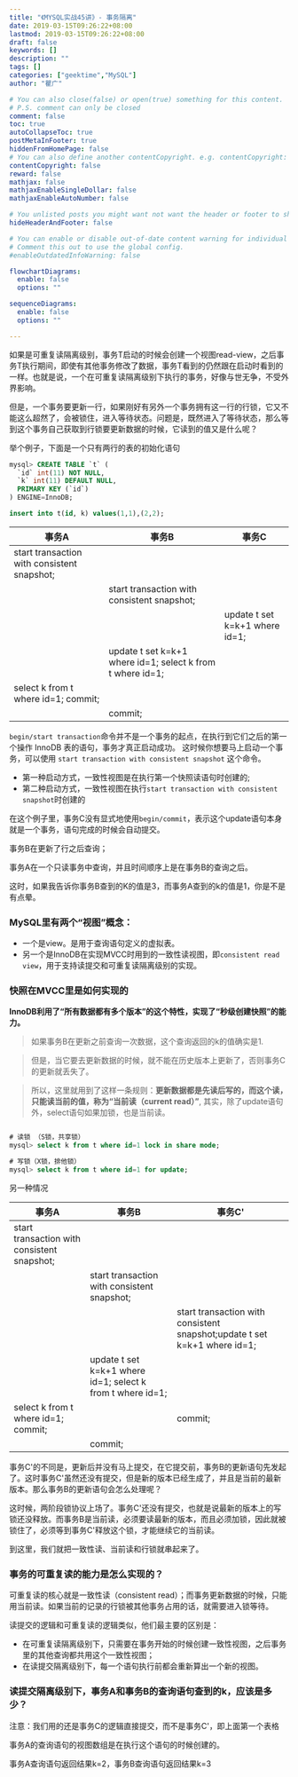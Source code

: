 ```yaml
---
title: "《MYSQL实战45讲》- 事务隔离"
date: 2019-03-15T09:26:22+08:00
lastmod: 2019-03-15T09:26:22+08:00
draft: false
keywords: []
description: ""
tags: []
categories: ["geektime","MySQL"]
author: "瞿广"

# You can also close(false) or open(true) something for this content.
# P.S. comment can only be closed
comment: false
toc: true
autoCollapseToc: true
postMetaInFooter: true
hiddenFromHomePage: false
# You can also define another contentCopyright. e.g. contentCopyright: "This is another copyright."
contentCopyright: false
reward: false
mathjax: false
mathjaxEnableSingleDollar: false
mathjaxEnableAutoNumber: false

# You unlisted posts you might want not want the header or footer to show
hideHeaderAndFooter: false

# You can enable or disable out-of-date content warning for individual post.
# Comment this out to use the global config.
#enableOutdatedInfoWarning: false

flowchartDiagrams:
  enable: false
  options: ""

sequenceDiagrams: 
  enable: false
  options: ""

---
```


如果是可重复读隔离级别，事务T启动的时候会创建一个视图read-view，之后事务T执行期间，即使有其他事务修改了数据，事务T看到的仍然跟在启动时看到的一样。也就是说，一个在可重复读隔离级别下执行的事务，好像与世无争，不受外界影响。

但是，一个事务要更新一行，如果刚好有另外一个事务拥有这一行的行锁，它又不能这么超然了，会被锁住，进入等待状态。问题是，既然进入了等待状态，那么等到这个事务自己获取到行锁要更新数据的时候，它读到的值又是什么呢？

<!--more-->

举个例子，下面是一个只有两行的表的初始化语句

```sql
mysql> CREATE TABLE `t` (
  `id` int(11) NOT NULL,
  `k` int(11) DEFAULT NULL,
  PRIMARY KEY (`id`)
) ENGINE=InnoDB;

insert into t(id, k) values(1,1),(2,2);

```

|事务A|事务B|事务C|
| --- | --- | --- |
|start transaction with consistent snapshot;||
| | start transaction with consistent snapshot;||
|||update t set k=k+1 where id=1;|
||update t set k=k+1 where id=1; select k from t where id=1;||
|select k from t where id=1; commit;|||
||commit;||

`begin/start transaction`命令并不是一个事务的起点，在执行到它们之后的第一个操作 InnoDB 表的语句，事务才真正启动成功。 这时候你想要马上启动一个事务，可以使用 `start transaction with consistent snapshot` 这个命令。

- 第一种启动方式，一致性视图是在执行第一个快照读语句时创建的;
- 第二种启动方式，一致性视图在执行`start transaction with consistent snapshot`时创建的

在这个例子里，事务C没有显式地使用`begin/commit`，表示这个update语句本身就是一个事务，语句完成的时候会自动提交。

事务B在更新了行之后查询；

事务A在一个只读事务中查询，并且时间顺序上是在事务B的查询之后。

这时，如果我告诉你事务B查到的K的值是3，而事务A查到的k的值是1，你是不是有点晕。

### MySQL里有两个“视图”概念：

- 一个是view。是用于查询语句定义的虚拟表。
- 另一个是InnoDB在实现MVCC时用到的一致性读视图，即`consistent read view`，用于支持读提交和可重复读隔离级别的实现。

### 快照在MVCC里是如何实现的

**InnoDB利用了“所有数据都有多个版本”的这个特性，实现了“秒级创建快照”的能力。**

> 如果事务B在更新之前查询一次数据，这个查询返回的k的值确实是1.

> 但是，当它要去更新数据的时候，就不能在历史版本上更新了，否则事务C的更新就丢失了。

> 所以，这里就用到了这样一条规则：**更新数据都是先读后写的，而这个读，只能读当前的值，称为“当前读（current read）”**, 其实，除了update语句外，select语句如果加锁，也是当前读。



```sql

# 读锁 （S锁，共享锁）
mysql> select k from t where id=1 lock in share mode;

# 写锁（X锁，排他锁）
mysql> select k from t where id=1 for update;
```

另一种情况

|事务A|事务B|事务C'|
| --- | --- | --- |
|start transaction with consistent snapshot;||
| | start transaction with consistent snapshot;||
|||start transaction with consistent snapshot;update t set k=k+1 where id=1;|
||update t set k=k+1 where id=1; select k from t where id=1;||
|select k from t where id=1; commit;||commit;|
||commit;||

事务C'的不同是，更新后并没有马上提交，在它提交前，事务B的更新语句先发起了。这时事务C'虽然还没有提交，但是新的版本已经生成了，并且是当前的最新版本。那么事务B的更新语句会怎么处理呢？

这时候，两阶段锁协议上场了。事务C'还没有提交，也就是说最新的版本上的写锁还没释放。而事务B是当前读，必须要读最新的版本，而且必须加锁，因此就被锁住了，必须等到事务C'释放这个锁，才能继续它的当前读。

到这里，我们就把一致性读、当前读和行锁就串起来了。

### 事务的可重复读的能力是怎么实现的？

可重复读的核心就是一致性读（consistent read）；而事务更新数据的时候，只能用当前读。如果当前的记录的行锁被其他事务占用的话，就需要进入锁等待。

读提交的逻辑和可重复读的逻辑类似，他们最主要的区别是：

- 在可重复读隔离级别下，只需要在事务开始的时候创建一致性视图，之后事务里的其他查询都共用这个一致性视图；
- 在读提交隔离级别下，每一个语句执行前都会重新算出一个新的视图。


### 读提交隔离级别下，事务A和事务B的查询语句查到的k，应该是多少？

注意：我们用的还是事务C的逻辑直接提交，而不是事务C'，即上面第一个表格

事务A的查询语句的视图数组是在执行这个语句的时候创建的。

事务A查询语句返回结果k=2，事务B查询语句返回结果k=3


